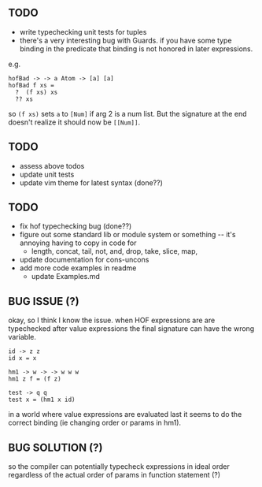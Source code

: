 ## TODO

- write typechecking unit tests for tuples
- there's a very interesting bug with Guards. if you have some type binding in the predicate that binding is not honored in later expressions.

e.g.
```
hofBad -> -> a Atom -> [a] [a]
hofBad f xs =
  ?  (f xs) xs
  ?? xs
```

so `(f xs)` sets `a` to `[Num]` if arg 2 is a num list. But the signature at the end doesn't realize it should now be `[[Num]]`.


## TODO
- assess above todos
- update unit tests
- update vim theme for latest syntax (done??)

## TODO
- fix hof typechecking bug  (done??)
- figure out some standard lib or module system or something -- it's annoying having to copy in code for
    - length, concat, tail, not, and, drop, take, slice, map,
- update documentation for cons-uncons
- add more code examples in readme
  - update Examples.md

## BUG ISSUE (?)
okay, so I think I know the issue. when HOF expressions are are typechecked after value expressions the final signature can have the wrong variable.

```
id -> z z
id x = x

hm1 -> w -> -> w w w
hm1 z f = (f z)

test -> q q
test x = (hm1 x id)
```

in a world where value expressions are evaluated last it seems to do the correct binding (ie changing order or params in hm1).

## BUG SOLUTION (?)
so the compiler can potentially typecheck expressions in ideal order regardless of the actual order of params in function statement (?)
